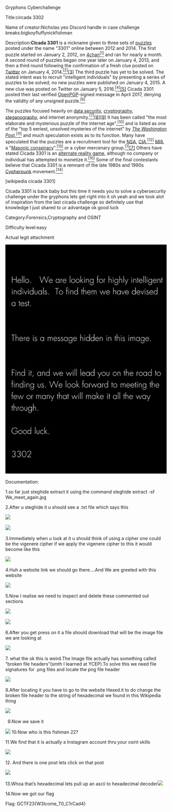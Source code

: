 ﻿<a name="_9y7cuwngpzid"></a>Gryphons Cyberchallenge

Title:circada 3302

Name of creator:Nicholas yeo
Discord handle in case challenge breaks:bigboyfluffynickfishman

Description:**Cicada 3301** is a nickname given to three sets of [puzzles](https://en.wikipedia.org/wiki/Puzzle) posted under the name "3301" online between 2012 and 2014. The first puzzle started on January 2, 2012, on [4chan](https://en.wikipedia.org/wiki/4chan)[<sup>\[1\]</sup>](https://en.wikipedia.org/wiki/Cicada_3301#cite_note-DT-1) and ran for nearly a month. A second round of puzzles began one year later on January 4, 2013, and then a third round following the confirmation of a fresh clue posted on [Twitter](https://en.wikipedia.org/wiki/Twitter) on January 4, 2014.[<sup>\[2\]](https://en.wikipedia.org/wiki/Cicada_3301#cite_note-2)[\[3\]</sup>](https://en.wikipedia.org/wiki/Cicada_3301#cite_note-3) The third puzzle has yet to be solved. The stated intent was to recruit "intelligent individuals" by presenting a series of puzzles to be solved; no new puzzles were published on January 4, 2015. A new clue was posted on Twitter on January 5, 2016.[<sup>\[4\]](https://en.wikipedia.org/wiki/Cicada_3301#cite_note-4)[\[5\]</sup>](https://en.wikipedia.org/wiki/Cicada_3301#cite_note-5) Cicada 3301 posted their last verified [OpenPGP](https://en.wikipedia.org/wiki/OpenPGP)-signed message in April 2017, denying the validity of any unsigned puzzle.[<sup>\[6\]</sup>](https://en.wikipedia.org/wiki/Cicada_3301#cite_note-threat_stack_website-6)

The puzzles focused heavily on [data security](https://en.wikipedia.org/wiki/Data_security), [cryptography](https://en.wikipedia.org/wiki/Cryptography), [steganography](https://en.wikipedia.org/wiki/Steganography), and internet anonymity.[<sup>\[7\]](https://en.wikipedia.org/wiki/Cicada_3301#cite_note-mentalfloss-7)[\[8\]](https://en.wikipedia.org/wiki/Cicada_3301#cite_note-WashingtonTimesErnst-8)[\[9\]</sup>](https://en.wikipedia.org/wiki/Cicada_3301#cite_note-Telegraph2-9) It has been called "the most elaborate and mysterious puzzle of the internet age",[<sup>\[10\]</sup>](https://en.wikipedia.org/wiki/Cicada_3301#cite_note-metro-10) and is listed as one of the "top 5 eeriest, unsolved mysteries of the internet" by [*The Washington Post*](https://en.wikipedia.org/wiki/The_Washington_Post),[<sup>\[11\]</sup>](https://en.wikipedia.org/wiki/Cicada_3301#cite_note-11) and much speculation exists as to its function. Many have speculated that the puzzles are a recruitment tool for the [NSA](https://en.wikipedia.org/wiki/NSA), [CIA](https://en.wikipedia.org/wiki/CIA),[<sup>\[12\]</sup>](https://en.wikipedia.org/wiki/Cicada_3301#cite_note-:2-12) [MI6](https://en.wikipedia.org/wiki/MI6), a "[Masonic conspiracy](https://en.wikipedia.org/wiki/Masonic_conspiracy)",[<sup>\[13\]</sup>](https://en.wikipedia.org/wiki/Cicada_3301#cite_note-13) or a cyber mercenary group.[<sup>\[1\]](https://en.wikipedia.org/wiki/Cicada_3301#cite_note-DT-1)[\[7\]</sup>](https://en.wikipedia.org/wiki/Cicada_3301#cite_note-mentalfloss-7) Others have stated Cicada 3301 is an [alternate reality game](https://en.wikipedia.org/wiki/Alternate_reality_game), although no company or individual has attempted to monetize it.[<sup>\[10\]</sup>](https://en.wikipedia.org/wiki/Cicada_3301#cite_note-metro-10) Some of the final contestants believe that Cicada 3301 is a remnant of the late 1980s and 1990s [Cypherpunk](https://en.wikipedia.org/wiki/Cypherpunk) movement.[<sup>\[14\]</sup>](https://en.wikipedia.org/wiki/Cicada_3301#cite_note-14)

[wikipedia cicada 3301]

Cicada 3301 is back baby but this time it needs you to solve a cybersecurity challenge under the gryphons lets get right into it oh yeah and we took alot of inspiration from the last cicada challenge so definitely use that knowledge I just shared to ur advantage ok good luck


Category:Forensics,Cryptography and OSINT

Difficulty level:easy

Actual legit attachment

![](Aspose.Words.db7d2913-57bd-4dd6-a87d-5b697d4f9523.001.jpeg)

Documentation:

1\.so far just steghide extract it using the command steghide extract -sf We\_meet\_again.jpg

2\.After u steghide it u should see a .txt file which says this 

![](Aspose.Words.db7d2913-57bd-4dd6-a87d-5b697d4f9523.002.png)


![](Aspose.Words.db7d2913-57bd-4dd6-a87d-5b697d4f9523.003.png)

3\.Immediately when u look at it u should think of using a cipher one could be the vigenere cipher if we apply the vigenere cipher to this it would become like this 

![](Aspose.Words.db7d2913-57bd-4dd6-a87d-5b697d4f9523.004.png)

4\.Huh a website link we should go there….And We are greeted with this website

![](Aspose.Words.db7d2913-57bd-4dd6-a87d-5b697d4f9523.005.png)

5\.Now I realise we need to inspect and delete these commented out sections

![](Aspose.Words.db7d2913-57bd-4dd6-a87d-5b697d4f9523.006.png)

![](Aspose.Words.db7d2913-57bd-4dd6-a87d-5b697d4f9523.007.png)

6\.After you get press on it a file should download that will be the image file we are looking at

![](Aspose.Words.db7d2913-57bd-4dd6-a87d-5b697d4f9523.008.png)

7\. what the ok this is weird.The Image file actually has something called “broken file headers”(smth I learned at YCEP).To solve this we need file signatures for .png files and locate the png file header

![](Aspose.Words.db7d2913-57bd-4dd6-a87d-5b697d4f9523.009.png)

8\.After locating it you have to go to the website Hexed.it to do change the broken file header to the string of hexadecimal we found in this Wikipedia thing 

![](Aspose.Words.db7d2913-57bd-4dd6-a87d-5b697d4f9523.010.png)

` `9.Now we save it

![](Aspose.Words.db7d2913-57bd-4dd6-a87d-5b697d4f9523.011.png)
10\.Now who is this fishman 22?

11\.We find that it is actually a Instagram account thru your osint skills

![](Aspose.Words.db7d2913-57bd-4dd6-a87d-5b697d4f9523.012.png)

12\. And there is one post lets click on that post

![](Aspose.Words.db7d2913-57bd-4dd6-a87d-5b697d4f9523.013.png)

13\.Whoa that’s hexadecimal lets pull up an ascii to hexadecimal decoder![](Aspose.Words.db7d2913-57bd-4dd6-a87d-5b697d4f9523.014.png)

14\.Now we got our flag

Flag: GCTF23{W3lcome\_T0\_C1rCad4}
